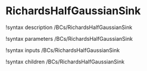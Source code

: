 <!-- MOOSE Documentation Stub: Remove this when content is added. -->

# RichardsHalfGaussianSink

!syntax description /BCs/RichardsHalfGaussianSink

!syntax parameters /BCs/RichardsHalfGaussianSink

!syntax inputs /BCs/RichardsHalfGaussianSink

!syntax children /BCs/RichardsHalfGaussianSink
